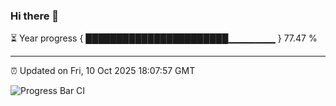 ### Hi there 👋

⏳ Year progress { ███████████████████████▁▁▁▁▁▁▁ } 77.47 %

---

⏰ Updated on Fri, 10 Oct 2025 18:07:57 GMT

![Progress Bar CI](https://github.com/liununu/liununu/workflows/Progress%20Bar%20CI/badge.svg)
